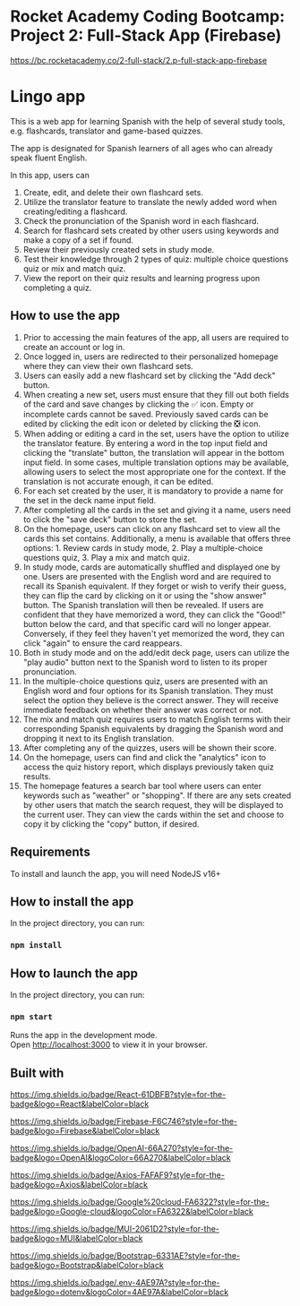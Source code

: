 # Rocket Academy Coding Bootcamp: Project 2: Full-Stack App (Firebase)

https://bc.rocketacademy.co/2-full-stack/2.p-full-stack-app-firebase

# Lingo app

This is a web app for learning Spanish with the help of several study tools, e.g. flashcards, translator and game-based quizzes.

The app is designated for Spanish learners of all ages who can already speak fluent English.

In this app, users can

1. Create, edit, and delete their own flashcard sets.
2. Utilize the translator feature to translate the newly added word when creating/editing a flashcard.
3. Check the pronunciation of the Spanish word in each flashcard.
4. Search for flashcard sets created by other users using keywords and make a copy of a set if found.
5. Review their previously created sets in study mode.
6. Test their knowledge through 2 types of quiz: multiple choice questions quiz or mix and match quiz.
7. View the report on their quiz results and learning progress upon completing a quiz.

## How to use the app

1. Prior to accessing the main features of the app, all users are required to create an account or log in.
2. Once logged in, users are redirected to their personalized homepage where they can view their own flashcard sets.
3. Users can easily add a new flashcard set by clicking the "Add deck" button.
4. When creating a new set, users must ensure that they fill out both fields of the card and save changes by clicking the ✅ icon. Empty or incomplete cards cannot be saved. Previously saved cards can be edited by clicking the edit icon or deleted by clicking the ❎ icon.
5. When adding or editing a card in the set, users have the option to utilize the translator feature. By entering a word in the top input field and clicking the "translate" button, the translation will appear in the bottom input field. In some cases, multiple translation options may be available, allowing users to select the most appropriate one for the context. If the translation is not accurate enough, it can be edited.
6. For each set created by the user, it is mandatory to provide a name for the set in the deck name input field.
7. After completing all the cards in the set and giving it a name, users need to click the "save deck" button to store the set.
8. On the homepage, users can click on any flashcard set to view all the cards this set contains. Additionally, a menu is available that offers three options: 1. Review cards in study mode, 2. Play a multiple-choice questions quiz, 3. Play a mix and match quiz.
9. In study mode, cards are automatically shuffled and displayed one by one. Users are presented with the English word and are required to recall its Spanish equivalent. If they forget or wish to verify their guess, they can flip the card by clicking on it or using the "show answer" button. The Spanish translation will then be revealed. If users are confident that they have memorized a word, they can click the "Good!" button below the card, and that specific card will no longer appear. Conversely, if they feel they haven't yet memorized the word, they can click "again" to ensure the card reappears.
10. Both in study mode and on the add/edit deck page, users can utilize the "play audio" button next to the Spanish word to listen to its proper pronunciation.
11. In the multiple-choice questions quiz, users are presented with an English word and four options for its Spanish translation. They must select the option they believe is the correct answer. They will receive immediate feedback on whether their answer was correct or not.
12. The mix and match quiz requires users to match English terms with their corresponding Spanish equivalents by dragging the Spanish word and dropping it next to its English translation.
13. After completing any of the quizzes, users will be shown their score.
14. On the homepage, users can find and click the "analytics" icon to access the quiz history report, which displays previously taken quiz results.
15. The homepage features a search bar tool where users can enter keywords such as "weather" or "shopping". If there are any sets created by other users that match the search request, they will be displayed to the current user. They can view the cards within the set and choose to copy it by clicking the "copy" button, if desired.

## Requirements

To install and launch the app, you will need NodeJS v16+

## How to install the app

In the project directory, you can run:

### `npm install`

## How to launch the app

In the project directory, you can run:

### `npm start`

Runs the app in the development mode.\
Open [http://localhost:3000](http://localhost:3000) to view it in your browser.

## Built with

https://img.shields.io/badge/React-61DBFB?style=for-the-badge&logo=React&labelColor=black

https://img.shields.io/badge/Firebase-F6C746?style=for-the-badge&logo=Firebase&labelColor=black

https://img.shields.io/badge/OpenAI-66A270?style=for-the-badge&logo=OpenAI&logoColor=66A270&labelColor=black

https://img.shields.io/badge/Axios-FAFAF9?style=for-the-badge&logo=Axios&labelColor=black

https://img.shields.io/badge/Google%20cloud-FA6322?style=for-the-badge&logo=Google-cloud&logoColor=FA6322&labelColor=black

https://img.shields.io/badge/MUI-2061D2?style=for-the-badge&logo=MUI&labelColor=black

https://img.shields.io/badge/Bootstrap-6331AE?style=for-the-badge&logo=Bootstrap&labelColor=black

https://img.shields.io/badge/.env-4AE97A?style=for-the-badge&logo=dotenv&logoColor=4AE97A&labelColor=black
